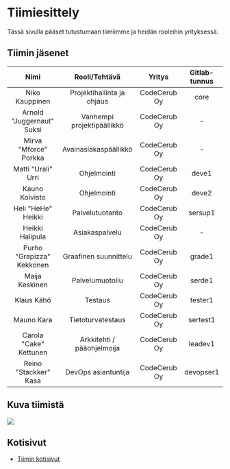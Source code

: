 # Tiimiesittely

Tässä sivulla pääset tutustumaan tiimiimme ja heidän rooleihin yrityksessä.

## Tiimin jäsenet

| Nimi | Rooli/Tehtävä | Yritys | Gitlab-tunnus |
|:-:|:-:|:-:|:-:|
| Niko Kauppinen | Projektihallinta ja ohjaus | CodeCerub Oy | core |
| Arnold "Juggernaut" Suksi | Vanhempi projektipäällikkö | CodeCerub Oy | - |
| Mirva "Mforce" Porkka	 | Avainasiakaspäällikkö | CodeCerub Oy | - |
| Matti "Urali" Urri | Ohjelmointi | CodeCerub Oy | deve1 |
| Kauno Koivisto | Ohjelmointi | CodeCerub Oy | deve2 |
| Heli "HeHe" Heikki | Palvelutuotanto | CodeCerub Oy | sersup1 |
| Heikki Halipula | Asiakaspalvelu | CodeCerub Oy | - |
| Purho "Grapizza" Kekkonen | Graafinen suunnittelu | CodeCerub Oy | grade1 |
| Maija Keskinen | Palvelumuotoilu | CodeCerub Oy | serde1 |
| Klaus Kähö | Testaus | CodeCerub Oy | tester1 |
| Mauno Kara | Tietoturvatestaus | CodeCerub Oy | sertest1 |
| Carola "Cake" Kettunen | Arkkitehti / pääohjelmoija | CodeCerub Oy | leadev1 |
| Reino "Stackker" Kasa | DevOps asiantuntija | CodeCerub Oy | devopser1 |

## Kuva tiimistä


![](https://openclipart.org/image/400px/svg_to_png/18171/johnny-automatic-pirates.png)


## Kotisivut

* [Tiimin kotisivut]()

